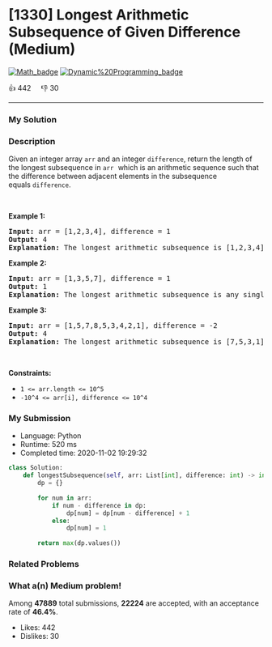 # [1330] Longest Arithmetic Subsequence of Given Difference (Medium)

[![Math_badge](https://img.shields.io/badge/topic-Math-green.svg)](https://leetcode.com/problems/longest-arithmetic-subsequence-of-given-difference/)  [![Dynamic%20Programming_badge](https://img.shields.io/badge/topic-Dynamic%20Programming-green.svg)](https://leetcode.com/problems/longest-arithmetic-subsequence-of-given-difference/) 

:+1: 442 &nbsp; &nbsp; :thumbsdown: 30

---

### My Solution


### Description
<p>Given an integer array <code>arr</code>&nbsp;and an integer <code><font face="monospace">difference</font></code>, return the length of the longest subsequence in <font face="monospace"><code>arr</code>&nbsp;</font>which is an arithmetic sequence such that the difference between adjacent elements in the subsequence equals&nbsp;<code>difference</code>.</p>

<p>&nbsp;</p>
<p><strong>Example 1:</strong></p>

<pre>
<strong>Input:</strong> arr = [1,2,3,4], difference = 1
<strong>Output:</strong> 4
<strong>Explanation: </strong>The longest arithmetic subsequence is [1,2,3,4].</pre>

<p><strong>Example 2:</strong></p>

<pre>
<strong>Input:</strong> arr = [1,3,5,7], difference = 1
<strong>Output:</strong> 1
<strong>Explanation: </strong>The longest arithmetic subsequence is any single element.
</pre>

<p><strong>Example 3:</strong></p>

<pre>
<strong>Input:</strong> arr = [1,5,7,8,5,3,4,2,1], difference = -2
<strong>Output:</strong> 4
<strong>Explanation: </strong>The longest arithmetic subsequence is [7,5,3,1].
</pre>

<p>&nbsp;</p>
<p><strong>Constraints:</strong></p>

<ul>
	<li><code>1 &lt;= arr.length &lt;= 10^5</code></li>
	<li><code>-10^4 &lt;= arr[i], difference &lt;= 10^4</code></li>
</ul>



### My Submission

- Language: Python
- Runtime: 520 ms
- Completed time: 2020-11-02 19:29:32

```Python
class Solution:
    def longestSubsequence(self, arr: List[int], difference: int) -> int:
        dp = {}
        
        for num in arr:
            if num - difference in dp:
                dp[num] = dp[num - difference] + 1
            else:
                dp[num] = 1
        
        return max(dp.values())
```


### Related Problems




### What a(n) Medium problem!
Among **47889** total submissions, **22224** are accepted, with an acceptance rate of **46.4%**. <br>

- Likes: 442
- Dislikes: 30

